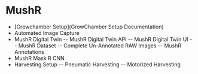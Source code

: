 # MushR

- [Growchamber Setup](GrowChamber Setup Documentation)
- Automated Image Capture
- MushR Digital Twin
-- MushR Digital Twin API
-- MushR Digital Twin UI
-- MushR Dataset
-- Complete Un-Annotated RAW Images
-- MushR Annotations
- MushR Mask R CNN
- Harvesting Setup
-- Pneumatic Harvesting
-- Motorized Harvesting 
